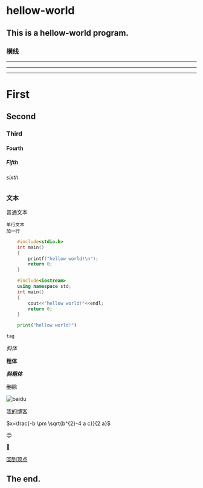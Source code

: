 # hellow-world
## This is a hellow-world program.
### 横线
***
---
___

# First
## Second
### Third
#### Fourth
##### Fifth
###### sixth

### 文本
普通文本

    单行文本
    加一行
  
```C
    #include<stdio.h>
    int main()
    {
        printf("hellow world!\n");
        return 0;
    }
```
  
```C++
    #include<iostream>  
    using namespace std;
    int main()
    {
        cout<<"hellow world!"<<endl;
        return 0;
    }
```

```python
    print("hellow world!")
```
    
`tag`
  
*斜体*
  
**粗体**
  
***斜粗体***
  
~~删除~~
  
![baidu](http://www.baidu.com/img/bdlogo.gif "baidulogo")
  
[我的博客](http://blog.csdn.net)

$x=\frac{-b \pm \sqrt{b^{2}-4 a c}}{2 a}$
  
:blush:
  
🐤
  
[回到顶点](#readme)
  
## The end.
